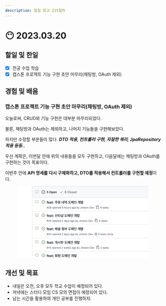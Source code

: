 ```yaml
---
description: 일일 회고 215일차
---
```


# 😶 2023.03.20

## 할일 및 한일&#x20;

* [x] 전공 수업 학습&#x20;
* [x] 캡스톤 프로젝트 기능 구현 초안 마무리(채팅방, OAuth 제외)&#x20;

## 경험 및 배움&#x20;

### 캡스톤 프로젝트 기능 구현 초안 마무리(채팅방, OAuth 제외)&#x20;

오늘로써, CRUD와 기능 구현은 대부분 마무리되었다.

물론, 채팅방과 OAuth는 제외하고, 나머지 기능들을 구현해보았다.

하지만 수정할 부분들이 많다. _**DTO 적용, 컨트롤러 구현, 자잘한 쿼리, JpaRepository 적용 등등..**_

우선 계획은, 이번달 안에 위의 내용들을 모두 구현하고, 다음달에는 채팅방과 OAuth를 구현하는 것이 목표이다.

이번주 안에 **API 명세를 다시 구체화하고, DTO를 적용해서 컨트롤러를 구현할 예정**이다.

<figure><img src="../.gitbook/assets/image (2) (5).png" alt=""><figcaption></figcaption></figure>

## 개선 및 목표&#x20;

* 내일은 오전, 오후 모두 학교 수업이 예정되어 있다.&#x20;
* 저녁에는 스터디 모임 CS 모의 면접이 예정되어 있다.&#x20;
* 남는 시간을 활용하여 개인 공부를 진행하자.&#x20;
